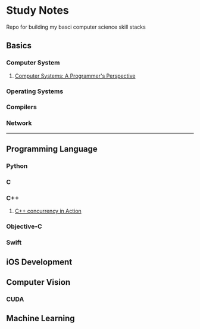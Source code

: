 # Study Notes
Repo for building my basci computer science skill stacks

## Basics

### Computer System
1. [Computer Systems: A Programmer's Perspective](https://www.goodreads.com/book/show/829182)
### Operating Systems
### Compilers
### Network




---

## Programming Language
### Python
### C
### C++
1. [C++ concurrency in Action](https://www.goodreads.com/book/show/6813247)
### Objective-C
### Swift

## iOS Development

## Computer Vision

### CUDA

## Machine Learning


